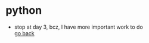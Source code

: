 # python
* stop at day 3, bcz, I have more important work to do  
[go back](https://www.bilibili.com/video/BV1HT4y1a7xf?p=36&spm_id_from=pageDriver&vd_source=f5355bccfd7820ca574f4cc2beb22241)
